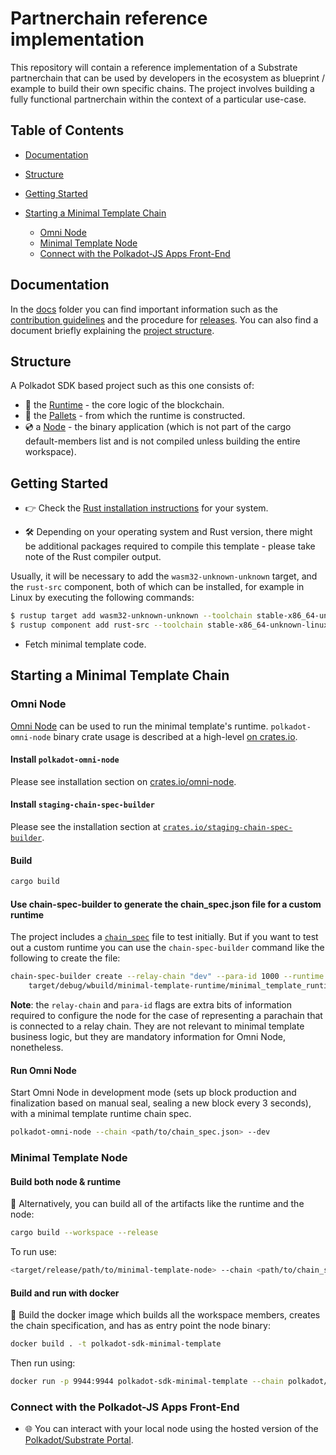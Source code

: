 # Partnerchain reference implementation

This repository will contain a reference implementation of a Substrate partnerchain that can be used by developers in the ecosystem as blueprint / example to build their own specific chains. The project involves building a fully functional partnerchain within the context of a particular use-case.

## Table of Contents

- [Documentation](#documentation)

- [Structure](#structure)

- [Getting Started](#getting-started)

- [Starting a Minimal Template Chain](#starting-a-minimal-template-chain)

  - [Omni Node](#omni-node)
  - [Minimal Template Node](#minimal-template-node)
  - [Connect with the Polkadot-JS Apps Front-End](#connect-with-the-polkadot-js-apps-front-end)

## Documentation

In the [docs](./docs/) folder you can find important information such as the [contribution guidelines](./docs/CONTRIBUTING.md) and the procedure for [releases](./docs/release_procedure.md). You can also find a document briefly explaining the [project structure](./docs/project_structure.md).

## Structure

A Polkadot SDK based project such as this one consists of:

- 🧮 the [Runtime](./runtime/README.md) - the core logic of the blockchain.
- 🎨 the [Pallets](./pallets/README.md) - from which the runtime is constructed.
- 💿 a [Node](./node/README.md) - the binary application (which is not part of the cargo default-members list and is not
compiled unless building the entire workspace).

## Getting Started

- 👉 Check the
[Rust installation instructions](https://www.rust-lang.org/tools/install) for your system.

- 🛠️ Depending on your operating system and Rust version, there might be additional
packages required to compile this template - please take note of the Rust compiler output.

Usually, it will be necessary to add the `wasm32-unknown-unknown` target, and the `rust-src` component, both of which can be installed, for example in Linux by executing the following commands:

```sh
$ rustup target add wasm32-unknown-unknown --toolchain stable-x86_64-unknown-linux-gnu
$ rustup component add rust-src --toolchain stable-x86_64-unknown-linux-gnu
```

- Fetch minimal template code.

## Starting a Minimal Template Chain

### Omni Node

[Omni Node](https://paritytech.github.io/polkadot-sdk/master/polkadot_sdk_docs/reference_docs/omni_node/index.html) can
be used to run the minimal template's runtime. `polkadot-omni-node` binary crate usage is described at a high-level
[on crates.io](https://crates.io/crates/polkadot-omni-node).

#### Install `polkadot-omni-node`

Please see installation section on [crates.io/omni-node](https://crates.io/crates/polkadot-omni-node).

#### Install `staging-chain-spec-builder`

Please see the installation section at [`crates.io/staging-chain-spec-builder`](https://crates.io/crates/staging-chain-spec-builder).

#### Build

```sh
cargo build
```

#### Use chain-spec-builder to generate the chain_spec.json file for a custom runtime

The project includes a [`chain_spec`](dev_chain_spec.json) file to test initially. But if you want to test out a custom runtime you can use the `chain-spec-builder` command like the following to create the file:

```sh
chain-spec-builder create --relay-chain "dev" --para-id 1000 --runtime \
    target/debug/wbuild/minimal-template-runtime/minimal_template_runtime.wasm named-preset development
```

**Note**: the `relay-chain` and `para-id` flags are extra bits of information required to
configure the node for the case of representing a parachain that is connected to a relay chain.
They are not relevant to minimal template business logic, but they are mandatory information for
Omni Node, nonetheless.

#### Run Omni Node

Start Omni Node in development mode (sets up block production and finalization based on manual seal,
sealing a new block every 3 seconds), with a minimal template runtime chain spec.

```sh
polkadot-omni-node --chain <path/to/chain_spec.json> --dev
```

### Minimal Template Node

#### Build both node & runtime

🐙 Alternatively, you can build all of the artifacts like the runtime and the node:

```sh
cargo build --workspace --release
```

To run use:

```sh
<target/release/path/to/minimal-template-node> --chain <path/to/chain_spec.json> --tmp --consensus manual-seal-3000
```

#### Build and run with docker

🐳 Build the docker image which builds all the workspace members, creates the chain specification, and has as entry point the node binary:

```sh
docker build . -t polkadot-sdk-minimal-template
```
Then run using:

```sh
docker run -p 9944:9944 polkadot-sdk-minimal-template --chain polkadot/chain_spec.json --base-path /data --unsafe-rpc-external
```

### Connect with the Polkadot-JS Apps Front-End

- 🌐 You can interact with your local node using the
hosted version of the [Polkadot/Substrate
Portal](https://polkadot.js.org/apps/#/explorer?rpc=ws://localhost:9944).
